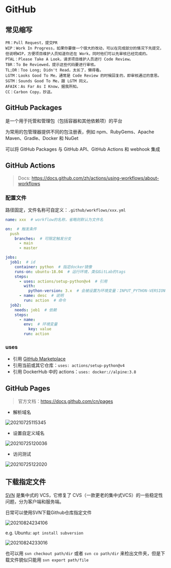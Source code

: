 # GitHub

## 常见缩写

```text
PR：Pull Request，提交PR
WIP：Work In Progress，如果你要做一个很大的改动，可以在完成部分的情况下先提交，但说明WIP，方便项目维护人员知道你还在 Work，同时他们可以先审核已经完成的。
PTAL：Please Take A Look，请求项目维护人员进行 Code Review。
TBR：To Be Reviewed，提示这些代码要进行审核。
TL;DR：Too Long; Didn't Read，太长了，懒得看。
LGTM：Looks Good To Me，通常是 Code Review 的时候回复的，即审核通过的意思。
SGTM：Sounds Good To Me，跟 LGTM 同义。
AFAIK：As Far As I Know，据我所知。
CC：Carbon Copy，抄送。
```

## GitHub Packages

是一个用于托管和管理包（包括容器和其他依赖项）的平台

为常用的包管理器提供不同的包注册表，例如 npm、RubyGems、Apache Maven、Gradle、Docker 和 NuGet

可以将 GitHub Packages 与 GitHub API、GitHub Actions 和 webhook 集成

## GitHub Actions

> Docs: <https://docs.github.com/zh/actions/using-workflows/about-workflows>

### 配置文件

路径固定，文件名称可自定义：`.github/workflows/xxx.yml`

```yaml
name: xxx  # workflow的名称，省略则默认为文件名

on:  # 触发条件
  push
    branches:  # 可限定触发分支
      - main
      - master

jobs:
  job1:  # id
    container: python  # 指定docker镜像
    runs-on: ubuntu-18.04  # 运行环境，类似GitLab的tags
    steps:
      - uses: actions/setup-python@v4  # 引用
        with:
          python-version: 3.x  # 会被设置为环境变量：INPUT_PYTHON-VERSION
      - name: desc  # 说明
        run: action  # 命令
  job2:
    needs: job1  # 依赖
    steps:
      - name:
        env:  # 环境变量
          key: value
        run: action
```

### uses

- 引用 [GitHub Marketplace](https://github.com/marketplace?type=actions)
- 引用当前或其它仓库：`uses: actions/setup-python@v4`
- 引用 DockerHub 中的 actions：`uses: docker://alpine:3.8`

## GitHub Pages

> 官方文档：<https://docs.github.com/cn/pages>

- 解析域名

![20210725115345](http://image.zuoright.com/20210725115345.png)

- 设置自定义域名

![20210725120036](http://image.zuoright.com/20210725120036.png)

- 访问测试

![20210725122020](http://image.zuoright.com/20210725122020.png)

## 下载指定文件

[SVN](https://www.visualsvn.com/) 是集中式的 VCS，它修复了 CVS（一款更老的集中式VCS）的一些稳定性问题，分为客户端和服务端。

日常可以使用SVN下载Github仓库指定文件

![20210824234106](http://image.zuoright.com/20210824234106.png)

e.g. Ubuntu: `apt install subversion`

![20210824233016](http://image.zuoright.com/20210824233016.png)

也可以用 `svn checkout path/dir` 或者 `svn co path/dir` 来检出文件夹，但是下载文件貌似只能用 `svn export path/file`
